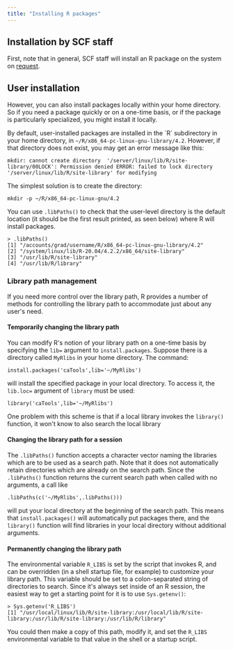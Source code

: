 ```yaml
---
title: "Installing R packages"
---
```

## Installation by SCF staff

First, note that in general, SCF staff will install an R package on the
system on [request](mailto:consult@stat.berkeley.edu).

## User installation

However, you can also install packages locally within your home
directory. So if you need a package quickly or on a one-time basis, or
if the package is particularly specialized, you might install it
locally.

By default, user-installed packages are installed in the \`R\`
subdirectory in your home directory, in
`~/R/x86_64-pc-linux-gnu-library/4.2`. However, if that directory does
not exist, you may get an error message like this:

``` programlisting
mkdir: cannot create directory  '/server/linux/lib/R/site-library/00LOCK': Permission denied ERROR: failed to lock directory  '/server/linux/lib/R/site-library' for modifying
```

The simplest solution is to create the directory:

    mkdir -p ~/R/x86_64-pc-linux-gnu/4.2

You can use `.libPaths()` to check that the user-level directory is the
default location (it should be the first result printed, as seen below)
where R will install packages.

    > .libPaths()
    [1] "/accounts/grad/username/R/x86_64-pc-linux-gnu-library/4.2"
    [2] "/system/linux/lib/R-20.04/4.2.2/x86_64/site-library"     
    [3] "/usr/lib/R/site-library"                                 
    [4] "/usr/lib/R/library"                                      

### Library path management

If you need more control over the library path, R provides a number of
methods for controlling the library path to accommodate just about any
user's need.

#### Temporarily changing the library path

You can modify R's notion of your library path on a one-time basis by
specifying the `lib=` argument to `install.packages`. Suppose there is a
directory called `MyRlibs` in your home directory. The command:

    install.packages('caTools',lib='~/MyRlibs')

will install the specified package in your local directory. To access
it, the `lib.loc=` argument of `library` must be used:

    library('caTools',lib='~/MyRlibs')

One problem with this scheme is that if a local library invokes the
`library()` function, it won't know to also search the local library

#### Changing the library path for a session

The `.libPaths()` function accepts a character vector naming the
libraries which are to be used as a search path. Note that it does not
automatically retain directories which are already on the search path.
Since the `.libPaths()` function returns the current search path when
called with no arguments, a call like

    .libPaths(c('~/MyRlibs',.libPaths()))

will put your local directory at the beginning of the search path. This
means that `install.packages()` will automatically put packages there,
and the `library()` function will find libraries in your local directory
without additional arguments.

#### Permanently changing the library path

The environmental variable `R_LIBS` is set by the script that invokes R,
and can be overridden (in a shell startup file, for example) to
customize your library path. This variable should be set to a
colon-separated string of directories to search. Since it's always set
inside of an R session, the easiest way to get a starting point for it
is to use `Sys.getenv()`:

``` programlisting
> Sys.getenv('R_LIBS')                          
[1] "/usr/local/linux/lib/R/site-library:/usr/local/lib/R/site-library:/usr/lib/R/site-library:/usr/lib/R/library"
```

You could then make a copy of this path, modify it, and set the `R_LIBS`
environmental variable to that value in the shell or a startup script.
